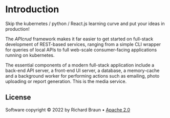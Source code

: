 # Introduction

Skip the kubernetes / python / React.js learning curve and put your ideas in production!

The _APIcrud_ framework makes it far easier to get started on full-stack development of REST-based services, ranging from a simple CLI wrapper for queries of local APIs to full web-scale consumer-facing applications running on kubernetes.

The essential components of a modern full-stack application include a back-end API server, a front-end UI server, a database, a memory-cache and a background worker for performing actions such as emailing, photo uploading or report generation. This is the media service.

## License

Software copyright &copy; 2022 by Richard Braun &bull; [Apache 2.0](https://www.apache.org/licenses/LICENSE-2.0)
